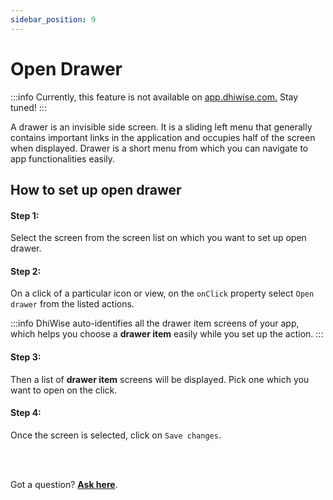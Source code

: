 ```yaml
---
sidebar_position: 9
---
```


# Open Drawer

:::info
Currently, this feature is not available on <a href="https://app.dhiwise.com/sign-up" target="_blank">app.dhiwise.com.</a> Stay tuned!
:::

A drawer is an invisible side screen. It is a sliding left menu that generally contains important links in the application and occupies half of the screen when displayed. Drawer is a short menu from which you can navigate to app functionalities easily.

## How to set up open drawer

#### **Step 1:**
Select the screen from the screen list on which you want to set up open drawer.

#### **Step 2:** 
On a click of a particular icon or view, on the `onClick` property select `Open drawer` from the listed actions.
<!-- typewhiteonclick -->

:::info
DhiWise auto-identifies all the drawer item screens of your app, which helps you choose a **drawer item** easily while you set up the action.
:::

#### **Step 3:** 
Then a list of **drawer item** screens will be displayed. Pick one which you want to open on the click.

#### **Step 4:** 
Once the screen is selected, click on `Save changes`.

<!-- ![Example banner](./img/app.gif) -->


<br/>
<br/>

Got a question? [**Ask here**](https://discord.com/invite/rFMnCG5MZ7).